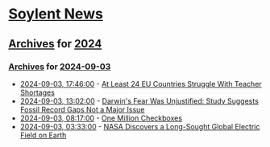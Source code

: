 # [Soylent News](../../../README.md)

## [Archives](../../index.md) for [2024](../index.md)

### [Archives](../../index.md) for [2024-09-03](index.md)

* [2024-09-03, 17:46:00](https://soylentnews.org/article.pl?sid=24/09/02/1557222&from=rss) - [At Least 24 EU Countries Struggle With Teacher Shortages](https://soylentnews.org/article.pl?sid=24/09/02/1557222&from=rss)
* [2024-09-03, 13:02:00](https://soylentnews.org/article.pl?sid=24/09/02/1415239&from=rss) - [Darwin's Fear Was Unjustified: Study Suggests Fossil Record Gaps Not a Major Issue](https://soylentnews.org/article.pl?sid=24/09/02/1415239&from=rss)
* [2024-09-03, 08:17:00](https://soylentnews.org/article.pl?sid=24/09/01/2121249&from=rss) - [One Million Checkboxes](https://soylentnews.org/article.pl?sid=24/09/01/2121249&from=rss)
* [2024-09-03, 03:33:00](https://soylentnews.org/article.pl?sid=24/09/01/200242&from=rss) - [NASA Discovers a Long-Sought Global Electric Field on Earth](https://soylentnews.org/article.pl?sid=24/09/01/200242&from=rss)
